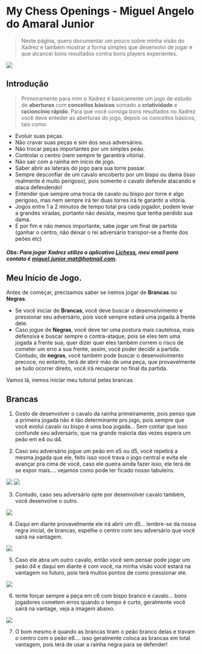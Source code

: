 # My Chess Openings - Miguel Angelo do Amaral Junior

> Neste página, quero documentar um pouco sobre minha visão do Xadrez e também mostrar a forma simples que desenvolvi de jogar e que alcancei bons resultados contra bons players experientes.



<img src = './img/01.png'>



## Introdução
> Primeiramente para mim o Xadrez é basicamente um jogo de estudo de **aberturas** com **conceitos básicos** somado a **criatividade** e **racioncínio rápido**. Para que você consiga bons resultados no Xadrez você deve enteder as aberturas do jogo, depois os conceitos básicos, tais como:


- Evoluir suas peças.
- Não cravar suas peças e sim dos seus adversários.
- Não trocar peças importantes por um simples peão.
- Controlar o centro (nem sempre te garantirá vitória).
- Não sair com a rainha em início de jogo.
- Saber abrir as laterais do jogo para sua torre passar.
- Sempre desconfiar de um cavalo encoberto por um bispo ou dama (isso realmente é muito perigoso), pois somente o cavalo defende atacando e ataca defendendo!
- Entender que sempre uma troca de cavalo ou bispo por torre é algo perigoso, mas nem sempre irá ter duas torres irá te garantir a vitória.
- Jogos entre 1 a 2 minutos de tempo total pra cada jogador, podem levar a grandes viradas, portanto não desista, mesmo que tenha perdido sua dama.
- E por fim e não menos importante, sabe jogar um final de partida (ganhar o centro, não deixar o rei adversário transpor-se a frente dos peões etc)


##### Obs: Para jogar Xadrez utilizo o aplicativo [Lichess](https://lichess.org/), meu email para contato é <miguel.junior.mat@hotmail.com>.

## Meu Início de Jogo.


 Antes de começar, precisamos saber se iremos jogar de **Brancas** ou **Negras**.


- Se você iniciar de **Brancas**, você deve buscar o desenvolvimento e pressionar seu adversário, pois você sempre estará uma jogada á frente dele.
- Caso jogue de **Negras**, você deve ter uma postura mais cautelosa, mais defensiva e buscar sempre o contra-ataque, pois se eles tem uma jogada a frente sua, quer dizer quer eles também correm o risco de cometer um erro a sua frente, assim, você poder decidir a partida. Contudo, de **negras**, você também pode buscar o desenvolvimento precoce, no entanto, terá de abrir mão de uma peça, que provavelmente se tudo ocorrer direito, você irá recuperar no final da partida.


 Vamos lá, iremos iniciar meu tutorial pelas brancas.
 
 ## Brancas
 
 1. Gosto de desenvolver o cavalo da rainha primeiramente, pois penso que a primeira jogada não é tão determinante pro jogo, pois sempre que você evolui cavalo ou bispo é uma boa jogada... Sem contar que isso confunde seu adversário, que na grande maioria das vezes espera um peão em e4 ou d4.
 
 2. Caso seu adversário jogue um peão em e5 ou d5, você repetirá a mesma jogada que ele, feito isso você trava o jogo central e evita ele avançar pra cima de você, caso ele queira ainda fazer isso, ele terá de se expor mais.... vejamos como pode ter ficado nosso tabuleiro.
 
<img src = './img/branca_01.png'>
<img src = './img/branca_02.png'>

3. Contudo, caso seu adversário opte por desenvolver cavalo também, você desenvolve o outro.

<img src = './img/branca_03.png'>

4. Daqui em diante provavelmente ele irá abrir um d5... lembre-se da nossa regra inicial, de brancas, espelhe o centro com seu adversário que você sairá na vantagem.
 
<img src = './img/branca_04.png'>

5. Caso ele abra um outro cavalo, então você sem pensar pode jogar um peão d4 e daqui em diante é com você, na minha visão você estará na vantagem no futuro, pois terá muitos pontos de como pressionar ele.

<img src = './img/branca_05.png'>

6. tente forçar sempre a peça em c6 com bispo branco e cavalo... bons jogadores cometem erros quando o tempo é curto, geralmente você sairá na vantage, veja a imagem abaixo.

<img src = './img/branca_06.png'>

7. O bom mesmo é quando as brancas tiram o peão branco delas e travam o centro com o peão e6.... isso geralmente coloca as brancas em total vantagem, pois terá de usar a rainha negra para se defender!

